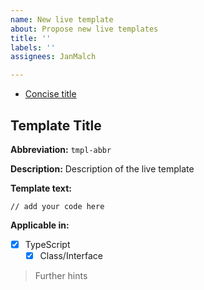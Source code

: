 ```yaml
---
name: New live template
about: Propose new live templates
title: ''
labels: ''
assignees: JanMalch

---
```


* [Concise title](#anchor-name)

## Template Title

**Abbreviation:** `tmpl-abbr`

**Description:** Description of the live template

**Template text:**
```
// add your code here
```

**Applicable in:**
- [x] TypeScript
  - [x] Class/Interface

> Further hints
